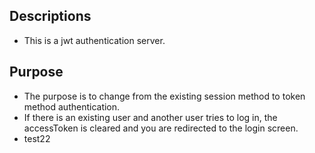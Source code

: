 ## Descriptions
- This is a jwt authentication server.

## Purpose 
- The purpose is to change from the existing session method to token method authentication.
- If there is an existing user and another user tries to log in, the accessToken is cleared and you are redirected to the login screen.
- test22